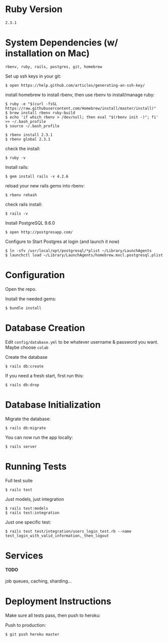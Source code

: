 # Ruby Version
`2.3.1`

# System Dependencies (w/ installation on Mac)
`rbenv, ruby, rails, postgres, git, homebrew`

Set up ssh keys in your git:
```
$ open https://help.github.com/articles/generating-an-ssh-key/
```

install homebrew to install rbenv, then use rbenv to install/manage ruby:
```
$ ruby -e "$(curl -fsSL https://raw.githubusercontent.com/Homebrew/install/master/install)"
$ brew install rbenv ruby-build
$ echo 'if which rbenv > /dev/null; then eval "$(rbenv init -)"; fi' >> ~/.bash_profile
$ source ~/.bash_profile

$ rbenv install 2.3.1
$ rbenv global 2.3.1
```

check the install:
```
$ ruby -v
```

Install rails:
```
$ gem install rails -v 4.2.6
```

reload your new rails gems into rbenv:
```
$ rbenv rehash
```

check rails install:
```
$ rails -v
```

Install PostgreSQL 9.6.0
```
$ open http://postgresapp.com/
```

Configure to Start Postgres at login (and launch it now)
```
$ ln -sfv /usr/local/opt/postgresql/*plist ~/Library/LaunchAgents
$ launchctl load ~/Library/LaunchAgents/homebrew.mxcl.postgresql.plist
```

# Configuration

Open the repo.

Install the needed gems:
```
$ bundle install
```

# Database Creation

Edit `config/database.yml` to be whatever username & password you want. Maybe choose `colab`

Create the database
```
$ rails db:create
```

If you need a fresh start, first run this:
```
$ rails db:drop
```

# Database Initialization
Migrate the database:
```
$ rails db:migrate
```

You can now run the app locally:
```
$ rails server
```

# Running Tests
Full test suite
```
$ rails test
```

Just models, just integration
```
$ rails test:models
$ rails test:integration
```

Just one specific test:
```
$ rails test test/integration/users_login_test.rb --name test_login_with_valid_information,_then_logout
```

# Services

#### TODO
job queues, caching, sharding...

# Deployment Instructions

Make sure all tests pass, then push to heroku:

Push to production:
```
$ git push heroku master
```
